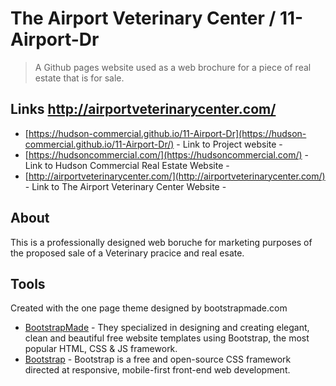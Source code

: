 


# The Airport Veterinary Center / 11-Airport-Dr
> A Github pages website used as a web brochure for a piece of real estate that is for sale.



## Links http://airportveterinarycenter.com/

- [https://hudson-commercial.github.io/11-Airport-Dr](https://hudson-commercial.github.io/11-Airport-Dr/) - Link to Project website - 
- [https://hudsoncommercial.com/](https://hudsoncommercial.com/) - Link to Hudson Commercial Real Estate Website - 
- [http://airportveterinarycenter.com/](http://airportveterinarycenter.com/) - Link to The Airport Veterinary Center Website - 


## About

This is a professionally designed web boruche for marketing purposes of the proposed sale of a Veterinary pracice and real esate.

## Tools

Created with the one page theme designed by bootstrapmade.com

- [BootstrapMade](https://bootstrapmade.com/) - They specialized in designing and creating elegant, clean and beautiful
free website templates using Bootstrap, the most popular HTML, CSS & JS framework.
- [Bootstrap](https://getbootstrap.com/) - Bootstrap is a free and open-source CSS framework directed at responsive, mobile-first front-end web development.

